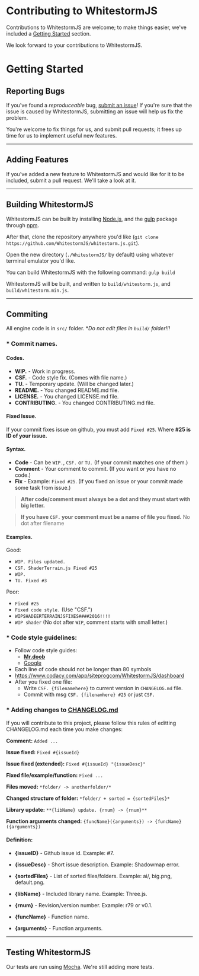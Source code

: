 # Contributing to WhitestormJS

Contributions to WhitestormJS are welcome; to make things easier, we've included a [Getting Started](#getting-started) section.

We look forward to your contributions to WhitestormJS.

# Getting Started

## Reporting Bugs

If you've found a *reproduceable* bug, [submit an issue](https://github.com/WhitestormJS/whitestorm.js/issues)! If you're sure that the issue is caused by WhitestormJS, submitting an issue will help us fix the problem.

You're welcome to fix things for us, and submit pull requests; it frees up time for us to implement useful new features.

----

## Adding Features

If you've added a new feature to WhitestormJS and would like for it to be included, submit a pull request. We'll take a look at it.

----

## Building WhitestormJS

WhitestormJS can be built by installing [Node.js](https://nodejs.org), and the [gulp](https://www.npmjs.com/package/gulp) package through [npm](https://www.npmjs.com/).

After that, clone the repository anywhere you'd like (`git clone https://github.com/WhitestormJS/whitestorm.js.git`).

Open the new directory (`./WhitestormJS/` by default) using whatever terminal emulator you'd like.

You can build WhitestormJS with the following command: `gulp build`

WhitestormJS will be built, and written to `build/whitestorm.js`, and `build/whitestorm.min.js`.

----

## Commiting

All engine code is in `src/` folder.
**Do not edit files in `build/` folder!!!*

### * Commit names.

#### Codes.
 - **WIP.** - Work in progress.
 - **CSF.** - Code style fix. (Comes with file name.)
 - **TU.** - Temporary update. (Will be changed later.)
 - **README.** - You changed README.md file.
 - **LICENSE.** - You changed LICENSE.md file.
 - **CONTRIBUTING.** - You changed CONTRIBUTING.md file.



#### Fixed Issue.

If your commit fixes issue on github, you must add `Fixed #25`. Where **#25 is ID of your issue.**



#### Syntax.
 
- **Code** - Can be `WIP.`, `CSF.` or `TU.` (If your commit matches one of them.)
- **Comment** - Your comment to commit. (If you want or you have no code.)
- **Fix** - Example: `Fixed #25`. (If you fixed an issue or your commit made some task from issue.)

>**After code/comment must always be a dot and they must start with big letter.**

>**If you have `CSF.` your comment must be a name of file you fixed.** No dot after filename


#### Examples.

Good:
 - `WIP. Files updated.`
 - `CSF. ShaderTerrain.js Fixed #25`
 - `WIP.`
 - `TU. Fixed #3`

Poor:
 - `Fixed #25`
 - `Fixed code style.` (Use "CSF.")
 - `WIPSHADEERTERRAINJSFIXES####2016!!!!`
 - `WIP shader` (No dot after `WIP`, comment starts with small letter.)


### * Code style guidelines:
 - Follow code style guides: 
    - [**Mr.doob**](https://github.com/mrdoob/three.js/wiki/Mr.doob's-Code-Style%E2%84%A2)
    - [Google](https://google.github.io/styleguide/javascriptguide.xml)
 - Each line of code should not be longer than 80 symbols
 - https://www.codacy.com/app/siteprogcom/WhitestormJS/dashboard
 - After you fixed one file:
   - Write `CSF. {filenamehere}` to current version in `CHANGELOG.md` file.
   - Commit with msg `CSF. {filenamhere} #25` or just `CSF.`

### * Adding changes to [CHANGELOG.md](https://github.com/WhitestormJS/whitestorm.js/blob/master/CHANGELOG.md)

If you will contribute to this project, please follow this rules of editting CHANGELOG.md each time you make changes:


**Comment:** `Added ...`

**Issue fixed:** `Fixed #{issueId}`

**Issue fixed (extended):** `Fixed #{issueId} "{issueDesc}"`

**Fixed file/example/function:** `Fixed ...`

**Files moved:** `*folder/ -> anotherfolder/*`

**Changed structure of folder:** `*folder/ + sorted = {sortedFiles}*`

**Library update:** `**{libName} update. {rnum} -> {rnum}**`

**Function arguments changed:** `{funcName}({arguments}) -> {funcName}({arguments})`


#### Definition:

- **{issueID}** - Github issue id. Example: #7.

- **{issueDesc}** - Short issue description. Example: Shadowmap error.

- **{sortedFiles}** - List of sorted files/folders. Example: ai/, big.png, default.png.

- **{libName}** - Included library name. Example: Three.js.

- **{rnum}** - Revision/version number. Example: r79 or v0.1.

- **{funcName}** - Function name.

- **{arguments}** - Function arguments.


----

## Testing WhitestormJS

Our tests are run using [Mocha](https://mochajs.org/). We're still adding more tests.
